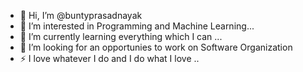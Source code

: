 - 👋 Hi, I’m @buntyprasadnayak
- 👀 I’m interested in Programming and Machine Learning...
- 🌱 I’m currently learning everything which I can ...
- 💞️ I’m looking for an opportunies to work on Software Organization
- ⚡  I love whatever I do and I do what I love ..
<!---
buntyprasadnayak/buntyprasadnayak is a ✨ special ✨ repository because its `README.md` (this file) appears on your GitHub profile.
You can click the Preview link to take a look at your changes.
--->
